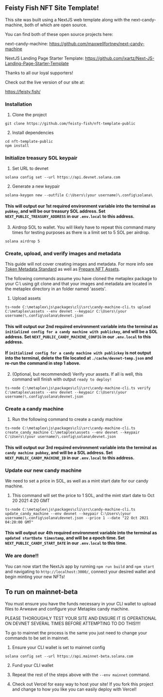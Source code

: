 ## Feisty Fish NFT Site Template!

This site was built using a NextJS web template along with the next-candy-machine, both of which are open source.

You can find both of these open source projects here:

next-candy-machine:
https://github.com/maxwellfortney/next-candy-machine

NextJS Landing Page Starter Template:
https://github.com/ixartz/Next-JS-Landing-Page-Starter-Template

Thanks to all our loyal supporters!

Check out the live version of our site at:

https://feisty.fish/

### Installation

1. Clone the project

```
git clone https://github.com/feisty-fish/nft-template-public
```

2. Install dependencies

```
cd nft-template-public
npm install
```

### Initialize treasury SOL keypair

1. Set URL to devnet

```
solana config set --url https://api.devnet.solana.com
```

2. Generate a new keypair

```
solana-keygen new --outfile C:\Users\(your username)\.config\solana\
```

#### This will output our 1st required environment variable into the terminal as `pubkey`, and will be our treasury SOL address. Set `NEXT_PUBLIC_TREASURY_ADDRESS` in our `.env.local` to this address.

3. Airdrop SOL to wallet. You will likely have to repeat this command many times for testing purposes as there is a limit set to 5 SOL per airdrop.

```
solana airdrop 5
```

### Create, upload, and verify images and metadata

This guide will not cover creating images and metadata. For more info see [Token Metadata Standard](https://docs.metaplex.com/nft-standard) as well as [Prepare NFT Assets](https://docs.metaplex.com/create-candy/prepare-assets).

The following commands assume you have cloned the metaplex package to your C:\ using git clone and that your images and metadata are located in the metaplex directory in an folder named 'assets'.

1. Upload assets

```
ts-node C:\metaplex\js\packages\cli\src\candy-machine-cli.ts upload C:\metaplex\assets --env devnet --keypair C:\Users\(your username)\.config\solana\devnet.json
```

#### This will output our 2nd required environment variable into the terminal as `initialized config for a candy machine with publickey`, and will be a SOL address. Set `NEXT_PUBLIC_CANDY_MACHINE_CONFIG` in our `.env.local` to this address.

#### If `initialized config for a candy machine with publickey` is not output into the terminal, delete the file located at `./cache/devnet-temp.json` and re-run the command in step 1 above.

2. (Optional, but recommended) Verify your assets. If all is well, this command will finish with output `ready to deploy!`

```
ts-node C:\metaplex\js\packages\cli\src\candy-machine-cli.ts verify C:\metaplex\assets --env devnet --keypair C:\Users\(your username)\.config\solana\devnet.json
```

### Create a candy machine

1. Run the following command to create a candy machine

```
ts-node C:\metaplex\js\packages\cli\src\candy-machine-cli.ts create_candy_machine C:\metaplex\assets --env devnet --keypair C:\Users\(your username)\.config\solana\devnet.json
```

#### This will output our 3rd required environment variable into the terminal as `candy machine pubkey`, and will be a SOL address. Set `NEXT_PUBLIC_CANDY_MACHINE_ID` in our `.env.local` to this address.

### Update our new candy machine

We need to set a price in SOL, as well as a mint start date for our candy machine.

1. This command will set the price to 1 SOL, and the mint start date to Oct 20 2021 4:20 GMT

```
ts-node C:\metaplex\js\packages\cli\src\candy-machine-cli.ts update_candy_machine --env devnet --keypair C:\Users\(your username)\.config\solana\devnet.json --price 1 --date "22 Oct 2021 04:20:00 GMT"
```

#### This will output our 4th required environment variable into the terminal as `updated startDate timestamp`, and will be a epoch time. Set `NEXT_PUBLIC_CANDY_START_DATE` in our `.env.local` to this time.

### We are done!!

You can now start the NextJs app by running `npm run build` and `npm start` and navigating to `http://localhost:3000/`, connect your desired wallet and begin minting your new NFTs!


## To run on mainnet-beta ##

You must ensure you have the funds necessary in your CLI wallet to upload files to Arweave and configure your Metaplex candy machine.

PLEASE THOROUGHLY TEST YOUR SITE AND ENSURE IT IS OPERATIONAL ON DEVNET SEVERAL TIMES BEFORE ATTEMPTING TO DO THIS!!!!

To go to mainnet the process is the same you just need to change your commands to be set in mainnet.

1. Ensure your CLI wallet is set to mainnet config

`solana config set --url https://api.mainnet-beta.solana.com`

2. Fund your CLI wallet

3. Repeat the rest of the steps above with the `--env mainnet` command.

4. Check out Vercel for easy way to host your site! If you fork this project and change to how you like you can easily deploy with Vercel!
